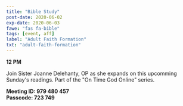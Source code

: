 ```yaml
---
title: "Bible Study"
post-date: 2020-06-02
exp-date: 2020-06-03
fawe: "fas fa-bible"
tags: [event, aff]
label: "Adult Faith Formation"
txt: "adult-faith-formation"
---
```

**12 PM**

Join Sister Joanne Delehanty, OP as she expands on this upcomming Sunday's readings. Part of the "On Time God Online" series.

**Meeting ID: 979 480 457**
<br>
**Passcode: 723 749**